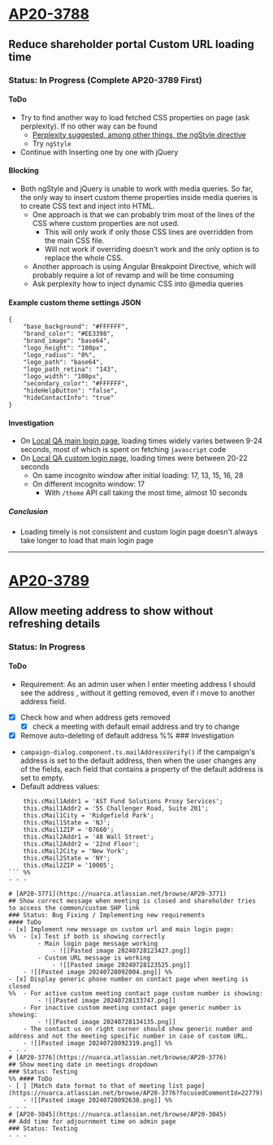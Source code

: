 # [AP20-3788](https://nuarca.atlassian.net/browse/AP20-3788)
## Reduce shareholder portal Custom URL loading time 
### Status: In Progress (Complete AP20-3789 First)
#### ToDo
- Try to find another way to load fetched CSS properties on page (ask perplexity). If no other way can be found
	- [Perplexity suggested, among other things, the ngStyle directive](https://www.perplexity.ai/search/in-my-angular-app-i-have-to-fe-qq0lmz4nT3CxvPHuT5DhZQ)
	- Try `ngStyle`
- Continue with Inserting one by one with jQuery
#### Blocking
- Both ngStyle and jQuery is unable to work with media queries. So far, the only way to insert custom theme properties inside media queries is to create CSS text and inject into HTML. 
	- One approach is that we can probably trim most of the lines of the CSS where custom properties are not used.
		- This will only work if only those CSS lines are overridden from the main CSS file.
		- Will not work if overriding doesn't work and the only option is to replace the whole CSS.
	- Another approach is using Angular Breakpoint Directive, which will probably require a lot of revamp and will be time consuming
	- Ask perplexity how to inject dynamic CSS into @media queries
#### Example custom theme settings JSON
```
{
    "base_background": "#FFFFFF",
    "brand_color": "#EE3398",
    "brand_image": "base64",
    "logo_height": "100px",
    "logo_radius": "0%",
    "logo_path": "base64",
    "logo_path_retina": "143",
    "logo_width": "100px",
    "secondary_color": "#FFFFFF",
    "hideHelpButton": "false",
    "hideContactInfo": "true"
}
```
#### Investigation
- On [Local QA main login page](https://qa.web.proxyvoting.com:25005/), loading times widely varies between 9-24 seconds, most of which is spent on fetching `javascript` code
- On [Local QA custom login page](https://qa.web.proxyvoting.com:25005/masisa/Nuarca123), loading times were between 20-22 seconds
	- On same incognito window after initial loading: 17, 13, 15, 16, 28
	- On different incognito window: 17
		- With `/theme` API call taking the most time, almost 10 seconds
##### Conclusion
- Loading timely is not consistent and custom login page doesn't always take longer to load that main login page
- - -

# [AP20-3789](https://nuarca.atlassian.net/browse/AP20-3789)
## Allow meeting address to show without refreshing details
### Status: In Progress
#### ToDo
- Requirement: As an admin user when I enter meeting address I should see the address , without it getting removed, even if i move to another address field.
- [x] Check how and when address gets removed
	- [x] check a meeting with default email address and try to change
- [x] Remove auto-deleting of default address
%% ### Investigation
- `campaign-dialog.component.ts.mailAddressVerify()` if the campaign's address is set to the default address, then when the user changes any of the fields, each field that contains a property of the default address is set to empty.
- Default address values:
```
	this.cMail1Addr1 = 'AST Fund Solutions Proxy Services';
	this.cMail1Addr2 = '55 Challenger Road, Suite 201';
	this.cMail1City = 'Ridgefield Park';
	this.cMail1State = 'NJ';
	this.cMail1ZIP = '07660';
	this.cMail2Addr1 = '48 Wall Street';
	this.cMail2Addr2 = '22nd Floor';
	this.cMail2City = 'New York';
	this.cMail2State = 'NY';
	this.cMail2ZIP = '10005';
``` %%
- - -

# [AP20-3771](https://nuarca.atlassian.net/browse/AP20-3771)
## Show correct message when meeting is closed and shareholder tries to access the common/custom SHP link
### Status: Bug Fixing / Implementing new requirements
#### ToDo
- [x] Implement new message on custom url and main login page:
%% 	- [x] Test if both is showing correctly
		- Main login page message working
			- ![[Pasted image 20240728123427.png]]
		- Custom URL message is working
			- ![[Pasted image 20240728123525.png]]
	- ![[Pasted image 20240728092004.png]] %%
- [x] Display generic phone number on contact page when meeting is closed
%% 	- For active custom meeting contact page custom number is showing:
		- ![[Pasted image 20240728133747.png]]
	- For inactive custom meeting contact page generic number is showing:
		- ![[Pasted image 20240728134135.png]]
	- The contact us on right corner should show generic number and address and not the meeting specific number in case of custom URL. 
	- ![[Pasted image 20240728092319.png]] %%
- - -
# [AP20-3776](https://nuarca.atlassian.net/browse/AP20-3776)
## Show meeting date in meetings dropdown
### Status: Testing
%% #### ToDo
- [ ] [Match date format to that of meeting list page](https://nuarca.atlassian.net/browse/AP20-3776?focusedCommentId=22779)
	- ![[Pasted image 20240728092638.png]] %%
- - -
# [AP20-3045](https://nuarca.atlassian.net/browse/AP20-3045)
## Add time for adjournment time on admin page  
### Status: Testing
- - -

